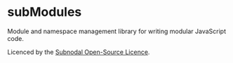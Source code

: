 # subModules
Module and namespace management library for writing modular JavaScript code.

Licenced by the [Subnodal Open-Source Licence](LICENCE.md).
